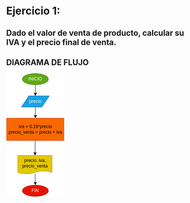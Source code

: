 # Ejercicio 1:

## Dado el valor de venta de producto, calcular su IVA y el precio final de venta.

## DIAGRAMA DE FLUJO

![Diagrama de flujo](diagrama.png "Diagrama de flujo")
